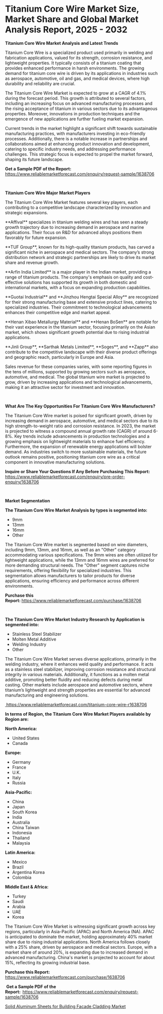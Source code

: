 <p><h1>Titanium Core Wire Market Size, Market Share and Global Market Analysis Report, 2025 - 2032</h1></p><p><strong>Titanium Core Wire Market Analysis and Latest Trends</strong></p>
<p><p>Titanium Core Wire is a specialized product used primarily in welding and fabrication applications, valued for its strength, corrosion resistance, and lightweight properties. It typically consists of a titanium coating that provides enhanced performance in harsh environments. The growing demand for titanium core wire is driven by its applications in industries such as aerospace, automotive, oil and gas, and medical devices, where high durability and reliability are crucial.</p><p>The Titanium Core Wire Market is expected to grow at a CAGR of 4.1% during the forecast period. This growth is attributed to several factors, including an increasing focus on advanced manufacturing processes and the rising acceptance of titanium in various sectors due to its advantageous properties. Moreover, innovations in production techniques and the emergence of new applications are further fueling market expansion.</p><p>Current trends in the market highlight a significant shift towards sustainable manufacturing practices, with manufacturers investing in eco-friendly processes. Additionally, there is a notable increase in partnerships and collaborations aimed at enhancing product innovation and development, catering to specific industry needs, and addressing performance challenges. This strategic focus is expected to propel the market forward, shaping its future landscape.</p></p>
<p><strong>Get a Sample PDF of the Report:&nbsp;</strong> <a href="https://www.reliablemarketforecast.com/enquiry/request-sample/1638706?utm_campaign=3310&utm_medium=2&utm_source=Github&utm_content=ia&utm_term=23032025&utm_id=titanium-core-wire">https://www.reliablemarketforecast.com/enquiry/request-sample/1638706</a></p>
<p>&nbsp;</p>
<p><strong>Titanium Core Wire Major Market Players</strong></p>
<p><p>The Titanium Core Wire Market features several key players, each contributing to a competitive landscape characterized by innovation and strategic expansions. </p><p>**Affival** specializes in titanium welding wires and has seen a steady growth trajectory due to increasing demand in aerospace and marine applications. Their focus on R&D for advanced alloys positions them favorably for future expansion.</p><p>**TUF Group**, known for its high-quality titanium products, has carved a significant niche in aerospace and medical sectors. The company’s strong distribution network and strategic partnerships are likely to drive its market share and revenue growth.</p><p>**Arfin India Limited** is a major player in the Indian market, providing a range of titanium products. The company's emphasis on quality and cost-effective solutions has supported its growth in both domestic and international markets, with a focus on expanding production capabilities.</p><p>**Guotai Industrial** and **Jinzhou Hengtai Special Alloy** are recognized for their strong manufacturing base and extensive product lines, catering to specialized industries. Their commitment to technological advancements enhances their competitive edge and market appeal.</p><p>**Henan Xibao Metallurgy Material** and **Henan BoSen** are notable for their vast experience in the titanium sector, focusing primarily on the Asian market, which shows significant growth potential due to rising industrial applications.</p><p>**Jinli Group**, **Sarthak Metals Limited**, **Soges**, and **Zapp** also contribute to the competitive landscape with their diverse product offerings and geographic reach, particularly in Europe and Asia.</p><p>Sales revenue for these companies varies, with some reporting figures in the tens of millions, supported by growing sectors such as aerospace, automotive, and medical. The global titanium wire market is projected to grow, driven by increasing applications and technological advancements, making it an attractive sector for investment and innovation.</p></p>
<p>&nbsp;</p>
<p><strong>What Are The Key Opportunities For Titanium Core Wire Manufacturers?</strong></p>
<p><p>The Titanium Core Wire market is poised for significant growth, driven by increasing demand in aerospace, automotive, and medical sectors due to its high strength-to-weight ratio and corrosion resistance. In 2023, the market is projected to witness a compound annual growth rate (CAGR) of around 6-8%. Key trends include advancements in production technologies and a growing emphasis on lightweight materials to enhance fuel efficiency. Furthermore, the expansion of renewable energy applications will bolster demand. As industries switch to more sustainable materials, the future outlook remains positive, positioning titanium core wire as a critical component in innovative manufacturing solutions.</p></p>
<p><strong>Inquire or Share Your Questions If Any Before Purchasing This Report:</strong> <a href="https://www.reliablemarketforecast.com/enquiry/pre-order-enquiry/1638706?utm_campaign=3310&utm_medium=2&utm_source=Github&utm_content=ia&utm_term=23032025&utm_id=titanium-core-wire">https://www.reliablemarketforecast.com/enquiry/pre-order-enquiry/1638706</a></p>
<p>&nbsp;</p>
<p><strong>Market Segmentation</strong></p>
<p><strong>The Titanium Core Wire Market Analysis by types is segmented into:</strong></p>
<p><ul><li>9mm</li><li>13mm</li><li>16mm</li><li>Other</li></ul></p>
<p><p>The Titanium Core Wire market is segmented based on wire diameters, including 9mm, 13mm, and 16mm, as well as an "Other" category accommodating various specifications. The 9mm wires are often utilized for lightweight applications, while the 13mm and 16mm wires are preferred for more demanding structural needs. The "Other" segment captures niche requirements, offering flexibility for specialized industries. This segmentation allows manufacturers to tailor products for diverse applications, ensuring efficiency and performance across different environments.</p></p>
<p><strong>Purchase this Report:&nbsp;</strong><a href="https://www.reliablemarketforecast.com/purchase/1638706?utm_campaign=3310&utm_medium=2&utm_source=Github&utm_content=ia&utm_term=23032025&utm_id=titanium-core-wire">https://www.reliablemarketforecast.com/purchase/1638706</a></p>
<p>&nbsp;</p>
<p><strong>The Titanium Core Wire Market Industry Research by Application is segmented into:</strong></p>
<p><ul><li>Stainless Steel Stabilizer</li><li>Molten Metal Additive</li><li>Welding Industry</li><li>Other</li></ul></p>
<p><p>The Titanium Core Wire Market serves diverse applications, primarily in the welding industry, where it enhances weld quality and performance. It acts as a stainless steel stabilizer, improving corrosion resistance and structural integrity in various materials. Additionally, it functions as a molten metal additive, promoting better fluidity and reducing defects during metal casting. Other markets include aerospace and automotive sectors, where titanium’s lightweight and strength properties are essential for advanced manufacturing and engineering solutions.</p></p>
<p><a href="https://www.reliablemarketforecast.com/titanium-core-wire-r1638706?utm_campaign=3310&utm_medium=2&utm_source=Github&utm_content=ia&utm_term=23032025&utm_id=titanium-core-wire">&nbsp;https://www.reliablemarketforecast.com/titanium-core-wire-r1638706</a></p>
<p><strong>In terms of Region, the Titanium Core Wire Market Players available by Region are:</strong></p>
<p>
    <p> <strong> North America: </strong>
        <ul>
            <li>United States</li>
            <li>Canada</li>
        </ul>
        </p> 
    <p> <strong> Europe: </strong>
        <ul>
            <li>Germany</li>
            <li>France</li>
            <li>U.K.</li>
            <li>Italy</li>
            <li>Russia</li>
        </ul>
        </p> 
    <p> <strong> Asia-Pacific: </strong>
        <ul>
            <li>China</li>
            <li>Japan</li>
            <li>South Korea</li>
            <li>India</li>
            <li>Australia</li>
            <li>China Taiwan</li>
            <li>Indonesia</li>
            <li>Thailand</li>
            <li>Malaysia</li>
        </ul>
        </p> 
    <p> <strong> Latin America: </strong>
        <ul>
            <li>Mexico</li>
            <li>Brazil</li>
            <li>Argentina Korea</li>
            <li>Colombia</li>
        </ul>
        </p> 
    <p> <strong> Middle East & Africa: </strong>
        <ul>
            <li>Turkey</li>
            <li>Saudi</li>
            <li>Arabia</li>
            <li>UAE</li>
            <li>Korea</li>
        </ul>
    </p>
    </p>
<p><p>The Titanium Core Wire Market is witnessing significant growth across key regions, particularly in Asia-Pacific (APAC) and North America (NA). APAC is anticipated to dominate the market, holding approximately 40% market share due to rising industrial applications. North America follows closely with a 25% share, driven by aerospace and medical sectors. Europe, with a market share of around 20%, is expanding due to increased demand in advanced manufacturing. China's market is projected to account for about 15%, reflecting its growing industrial base.</p></p>
<p><strong>Purchase this Report: </strong><a href="https://www.reliablemarketforecast.com/purchase/1638706?utm_campaign=3310&utm_medium=2&utm_source=Github&utm_content=ia&utm_term=23032025&utm_id=titanium-core-wire">https://www.reliablemarketforecast.com/purchase/1638706</a></p>
<p>&nbsp;<strong>Get a Sample PDF of the Report:&nbsp;&nbsp;</strong><a href="https://www.reliablemarketforecast.com/enquiry/request-sample/1638706?utm_campaign=3310&utm_medium=2&utm_source=Github&utm_content=ia&utm_term=23032025&utm_id=titanium-core-wire">https://www.reliablemarketforecast.com/enquiry/request-sample/1638706</a></p>
<p><strong></strong></p>
<p><p><a href="https://github.com/wyettillesr4/Market-Research-Report-List-1/blob/main/solid-aluminum-sheets-for-building-facade-cladding-market.md?utm_campaign=3310&utm_medium=2&utm_source=Github&utm_content=ia&utm_term=23032025&utm_id=titanium-core-wire">Solid Aluminum Sheets for Building Facade Cladding Market</a></p></p>